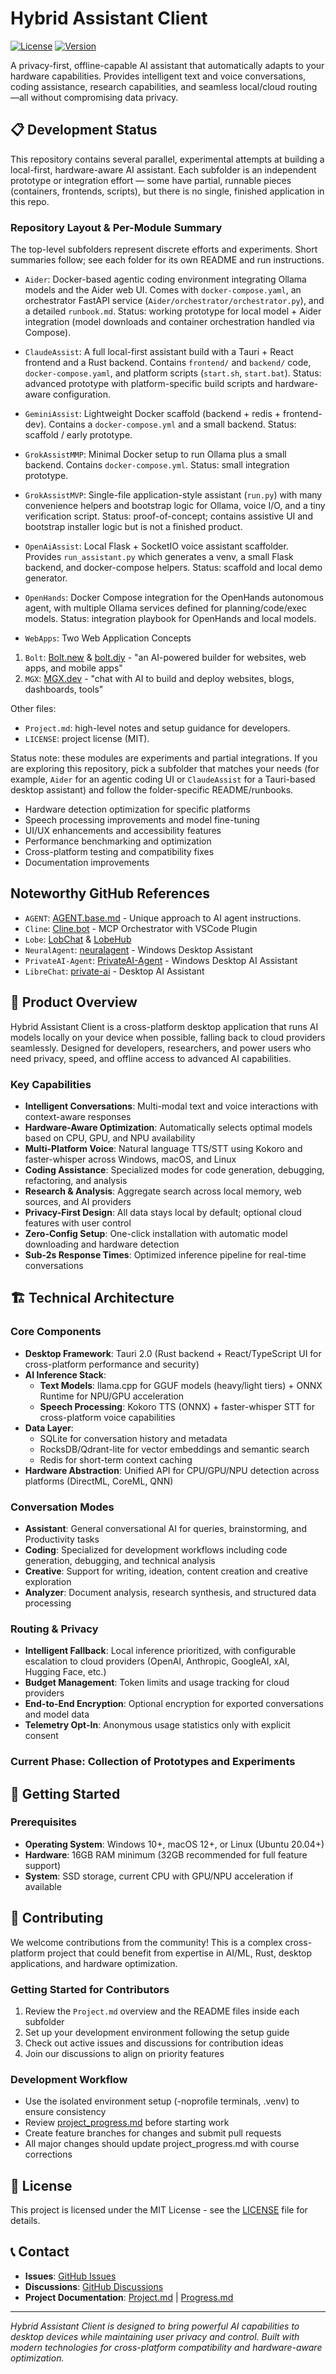 # Hybrid Assistant Client

[![License](https://img.shields.io/badge/license-MIT-blue.svg)](LICENSE)
[![Version](https://img.shields.io/badge/version-1.0.0--alpha-orange.svg)]()

A privacy-first, offline-capable AI assistant that automatically adapts to your hardware capabilities. Provides intelligent text and voice conversations, coding assistance, research capabilities, and seamless local/cloud routing—all without compromising data privacy.

## 📋 Development Status

This repository contains several parallel, experimental attempts at building a local-first, hardware-aware AI assistant. Each subfolder is an independent prototype or integration effort — some have partial, runnable pieces (containers, frontends, scripts), but there is no single, finished application in this repo.

### Repository Layout & Per-Module Summary

The top-level subfolders represent discrete efforts and experiments. Short summaries follow; see each folder for its own README and run instructions.

- `Aider`: Docker-based agentic coding environment integrating Ollama models and the Aider web UI. Comes with `docker-compose.yaml`, an orchestrator FastAPI service (`Aider/orchestrator/orchestrator.py`), and a detailed `runbook.md`. Status: working prototype for local model + Aider integration (model downloads and container orchestration handled via Compose).
- `ClaudeAssist`: A full local-first assistant build with a Tauri + React frontend and a Rust backend. Contains `frontend/` and `backend/` code, `docker-compose.yaml`, and platform scripts (`start.sh`, `start.bat`). Status: advanced prototype with platform-specific build scripts and hardware-aware configuration.
- `GeminiAssist`: Lightweight Docker scaffold (backend + redis + frontend-dev). Contains a `docker-compose.yml` and a small backend. Status: scaffold / early prototype.
- `GrokAssistMMP`: Minimal Docker setup to run Ollama plus a small backend. Contains `docker-compose.yml`. Status: small integration prototype.
- `GrokAssistMVP`: Single-file application-style assistant (`run.py`) with many convenience helpers and bootstrap logic for Ollama, voice I/O, and a tiny verification script. Status: proof-of-concept; contains assistive UI and bootstrap installer logic but is not a finished product.
- `OpenAiAssist`: Local Flask + SocketIO voice assistant scaffolder. Provides `run_assistant.py` which generates a venv, a small Flask backend, and docker-compose helpers. Status: scaffold and local demo generator.
- `OpenHands`: Docker Compose integration for the OpenHands autonomous agent, with multiple Ollama services defined for planning/code/exec models. Status: integration playbook for OpenHands and local models.

- `WebApps`: Two Web Application Concepts
 1. `Bolt`: [Bolt.new](https://bolt.new/) & [bolt.diy](https://github.com/stackblitz-labs/bolt.diy/tree/main) - "an AI-powered builder for websites, web apps, and mobile apps"
 2. `MGX`: [MGX.dev](https://mgx.dev/) - "chat with AI to build and deploy websites, blogs, dashboards, tools"

Other files:
- `Project.md`: high-level notes and setup guidance for developers.
- `LICENSE`: project license (MIT).

Status note: these modules are experiments and partial integrations. If you are exploring this repository, pick a subfolder that matches your needs (for example, `Aider` for an agentic coding UI or `ClaudeAssist` for a Tauri-based desktop assistant) and follow the folder-specific README/runbooks.
- Hardware detection optimization for specific platforms
- Speech processing improvements and model fine-tuning
- UI/UX enhancements and accessibility features
- Performance benchmarking and optimization
- Cross-platform testing and compatibility fixes
- Documentation improvements

## Noteworthy GitHub References
- `AGENT`: [AGENT.base.md](https://gist.github.com/artpar/60a3c1edfe752450e21547898e801bb7) - Unique approach to AI agent instructions.
- `Cline`: [Cline.bot](https://cline.bot/) - MCP Orchestrator with VSCode Plugin
- `Lobe`: [LobChat](https://lobechat.com/) & [LobeHub](https://github.com/lobehub/lobe-chat)
- `NeuralAgent`: [neuralagent](https://github.com/mosdehcom/neuralagent) - Windows Desktop Assistant
- `PrivateAI-Agent`: [PrivateAI-Agent](https://github.com/privateai-com/PrivateAI-Agent) - Windows Desktop AI Assistant
- `LibreChat`: [private-ai](https://github.com/andreaswittmann/private-ai) - Desktop AI Assistant

## 🚀 Product Overview

Hybrid Assistant Client is a cross-platform desktop application that runs AI models locally on your device when possible, falling back to cloud providers seamlessly. Designed for developers, researchers, and power users who need privacy, speed, and offline access to advanced AI capabilities.

### Key Capabilities
- **Intelligent Conversations**: Multi-modal text and voice interactions with context-aware responses
- **Hardware-Aware Optimization**: Automatically selects optimal models based on CPU, GPU, and NPU availability
- **Multi-Platform Voice**: Natural language TTS/STT using Kokoro and faster-whisper across Windows, macOS, and Linux
- **Coding Assistance**: Specialized modes for code generation, debugging, refactoring, and analysis
- **Research & Analysis**: Aggregate search across local memory, web sources, and AI providers
- **Privacy-First Design**: All data stays local by default; optional cloud features with user control
- **Zero-Config Setup**: One-click installation with automatic model downloading and hardware detection
- **Sub-2s Response Times**: Optimized inference pipeline for real-time conversations

## 🏗️ Technical Architecture

### Core Components
- **Desktop Framework**: Tauri 2.0 (Rust backend + React/TypeScript UI for cross-platform performance and security)
- **AI Inference Stack**:
  - **Text Models**: llama.cpp for GGUF models (heavy/light tiers) + ONNX Runtime for NPU/GPU acceleration
  - **Speech Processing**: Kokoro TTS (ONNX) + faster-whisper STT for cross-platform voice capabilities
- **Data Layer**:
  - SQLite for conversation history and metadata
  - RocksDB/Qdrant-lite for vector embeddings and semantic search
  - Redis for short-term context caching
- **Hardware Abstraction**: Unified API for CPU/GPU/NPU detection across platforms (DirectML, CoreML, QNN)

### Conversation Modes
- **Assistant**: General conversational AI for queries, brainstorming, and Productivity tasks
- **Coding**: Specialized for development workflows including code generation, debugging, and technical analysis
- **Creative**: Support for writing, ideation, content creation and creative exploration
- **Analyzer**: Document analysis, research synthesis, and structured data processing

### Routing & Privacy
- **Intelligent Fallback**: Local inference prioritized, with configurable escalation to cloud providers (OpenAI, Anthropic, GoogleAI, xAI, Hugging Face, etc.)
- **Budget Management**: Token limits and usage tracking for cloud providers
- **End-to-End Encryption**: Optional encryption for exported conversations and model data
- **Telemetry Opt-In**: Anonymous usage statistics only with explicit consent

### Current Phase: Collection of Prototypes and Experiments

## 🚀 Getting Started

### Prerequisites
- **Operating System**: Windows 10+, macOS 12+, or Linux (Ubuntu 20.04+)
- **Hardware**: 16GB RAM minimum (32GB recommended for full feature support)
- **System**: SSD storage, current CPU with GPU/NPU acceleration if available

## 🤝 Contributing

We welcome contributions from the community! This is a complex cross-platform project that could benefit from expertise in AI/ML, Rust, desktop applications, and hardware optimization.

### Getting Started for Contributors
1. Review the `Project.md` overview and the README files inside each subfolder
2. Set up your development environment following the setup guide
3. Check out active issues and discussions for contribution ideas
4. Join our discussions to align on priority features

### Development Workflow
- Use the isolated environment setup (-noprofile terminals, .venv) to ensure consistency
- Review [project_progress.md](project_progress.md) before starting work
- Create feature branches for changes and submit pull requests
- All major changes should update project_progress.md with course corrections

## 📄 License

This project is licensed under the MIT License - see the [LICENSE](LICENSE) file for details.

## 📞 Contact

- **Issues**: [GitHub Issues](https://github.com/bentman/JARVISv2/issues)
- **Discussions**: [GitHub Discussions](https://github.com/bentman/JARVISv2/discussions)
- **Project Documentation**: [Project.md](Project.md) | [Progress.md](project_progress.md)

---

*Hybrid Assistant Client is designed to bring powerful AI capabilities to desktop devices while maintaining user privacy and control. Built with modern technologies for cross-platform compatibility and hardware-aware optimization.*
